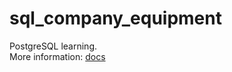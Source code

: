 # sql_company_equipment
PostgreSQL learning. <br>
More information: [docs][info]

[info]:https://github.com/MgK720/sql_company_equipment/blob/master/info/wyposazenie_firmy.pdf
